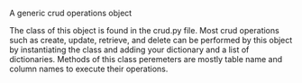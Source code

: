 A generic crud operations object

The class of this object is found in the crud.py file. Most crud operations such as create, update, retrieve, and delete can be performed by this object by instantiating the class and adding your dictionary and a list of dictionaries. Methods of this class peremeters are mostly table name and column names to execute their operations.
